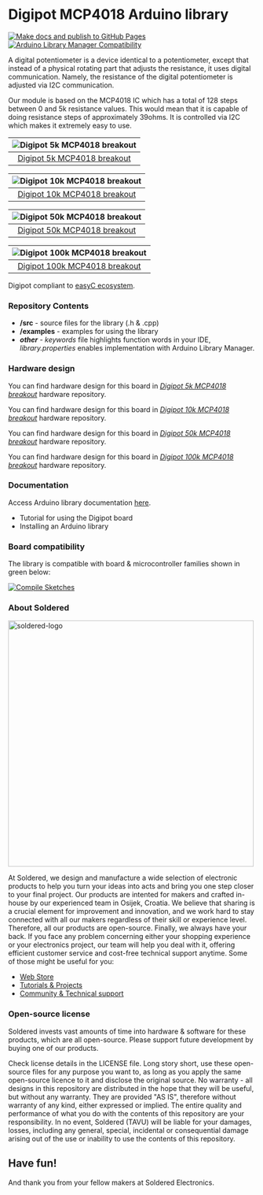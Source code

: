 # Digipot MCP4018 Arduino library

[![Make docs and publish to GitHub Pages](https://github.com/SolderedElectronics/Soldered-Digipot-MCP4018-Arduino-Library/actions/workflows/make_docs.yml/badge.svg?branch=dev)](https://github.com/SolderedElectronics/Soldered-Digipot-MCP4018-Arduino-Library/actions/workflows/make_docs.yml)
[![Arduino Library Manager Compatibility](https://github.com/SolderedElectronics/Soldered-Digipot-MCP4018-Arduino-Library/actions/workflows/arduino_lint.yml/badge.svg?branch=dev)](https://github.com/SolderedElectronics/Soldered-Digipot-MCP4018-Arduino-Library/actions/workflows/arduino_lint.yml)

A digital potentiometer is a device identical to a potentiometer, except that instead of a physical rotating part that adjusts the resistance, it uses digital communication. Namely, the resistance of the digital potentiometer is adjusted via I2C communication.

Our module is based on the MCP4018 IC which has a total of 128 steps between 0 and 5k resistance values. This would mean that it is capable of doing resistance steps of approximately 39ohms. It is controlled via I2C which makes it extremely easy to use.


| ![Digipot 5k MCP4018 breakout](https://upload.wikimedia.org/wikipedia/commons/8/8f/Example_image.svg) |
| :---------------------------------------------------------------------------------------------------: |
| [Digipot 5k MCP4018 breakout](https://solde.red/333090) |

| ![Digipot 10k MCP4018 breakout](https://upload.wikimedia.org/wikipedia/commons/8/8f/Example_image.svg) |
| :----------------------------------------------------------------------------------------------------: |
| [Digipot 10k MCP4018 breakout](https://solde.red/333091) |

| ![Digipot 50k MCP4018 breakout](https://upload.wikimedia.org/wikipedia/commons/8/8f/Example_image.svg) |
| :----------------------------------------------------------------------------------------------------: |
| [Digipot 50k MCP4018 breakout](https://solde.red/333092) |

| ![Digipot 100k MCP4018 breakout](https://upload.wikimedia.org/wikipedia/commons/8/8f/Example_image.svg) |
| :-----------------------------------------------------------------------------------------------------: |
|                      [Digipot 100k MCP4018 breakout](https://solde.red/333093)                      |

Digipot compliant to [easyC ecosystem](https://www.soldered.com/easyC).

### Repository Contents

- **/src** - source files for the library (.h & .cpp)
- **/examples** - examples for using the library
- **_other_** - _keywords_ file highlights function words in your IDE, _library.properties_ enables implementation with Arduino Library Manager.

### Hardware design

You can find hardware design for this board in [_Digipot 5k MCP4018 breakout_](https://github.com/SolderedElectronics/Digipot-5k-MCP4018-breakout-hardware-design) hardware repository.

You can find hardware design for this board in [_Digipot 10k MCP4018 breakout_](https://github.com/SolderedElectronics/Digipot-10k-MCP4018-breakout-hardware-design) hardware repository.

You can find hardware design for this board in [_Digipot 50k MCP4018 breakout_](https://github.com/SolderedElectronics/Digipot-50k-MCP4018-breakout-hardware-design) hardware repository.

You can find hardware design for this board in [_Digipot 100k MCP4018 breakout_](https://github.com/SolderedElectronics/Digipot-100k-MCP4018-breakout-hardware-design) hardware repository.

### Documentation

Access Arduino library documentation [here](https://SolderedElectronics.github.io/Soldered-Digipot-MCP4018-Arduino-Library/).

- Tutorial for using the Digipot board
- Installing an Arduino library

### Board compatibility

The library is compatible with board & microcontroller families shown in green below:

[![Compile Sketches](http://github-actions.40ants.com/e-radionicacom/Soldered-Digipot-MCP4018-Arduino-Library/matrix.svg?branch=dev&only=Compile%20Sketches)](https://github.com/SolderedElectronics/Soldered-Digipot-MCP4018-Arduino-Library/actions/workflows/compile_test.yml)

### About Soldered

<img src="https://raw.githubusercontent.com/e-radionicacom/Soldered-Generic-Arduino-Library/dev/extras/Soldered-logo-color.png" alt="soldered-logo" width="500"/>

At Soldered, we design and manufacture a wide selection of electronic products to help you turn your ideas into acts and bring you one step closer to your final project. Our products are intented for makers and crafted in-house by our experienced team in Osijek, Croatia. We believe that sharing is a crucial element for improvement and innovation, and we work hard to stay connected with all our makers regardless of their skill or experience level. Therefore, all our products are open-source. Finally, we always have your back. If you face any problem concerning either your shopping experience or your electronics project, our team will help you deal with it, offering efficient customer service and cost-free technical support anytime. Some of those might be useful for you:

- [Web Store](https://www.soldered.com/shop)
- [Tutorials & Projects](https://soldered.com/learn)
- [Community & Technical support](https://soldered.com/community)

### Open-source license

Soldered invests vast amounts of time into hardware & software for these products, which are all open-source. Please support future development by buying one of our products.

Check license details in the LICENSE file. Long story short, use these open-source files for any purpose you want to, as long as you apply the same open-source licence to it and disclose the original source. No warranty - all designs in this repository are distributed in the hope that they will be useful, but without any warranty. They are provided "AS IS", therefore without warranty of any kind, either expressed or implied. The entire quality and performance of what you do with the contents of this repository are your responsibility. In no event, Soldered (TAVU) will be liable for your damages, losses, including any general, special, incidental or consequential damage arising out of the use or inability to use the contents of this repository.

## Have fun!

And thank you from your fellow makers at Soldered Electronics.
